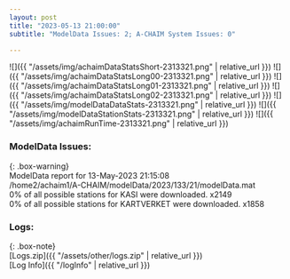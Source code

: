 ```yaml
---
layout: post
title: "2023-05-13 21:00:00"
subtitle: "ModelData Issues: 2; A-CHAIM System Issues: 0"

---
```


![]({{ "/assets/img/achaimDataStatsShort-2313321.png" | relative_url }})
![]({{ "/assets/img/achaimDataStatsLong00-2313321.png" | relative_url }})
![]({{ "/assets/img/achaimDataStatsLong01-2313321.png" | relative_url }})
![]({{ "/assets/img/achaimDataStatsLong02-2313321.png" | relative_url }})
![]({{ "/assets/img/modelDataDataStats-2313321.png" | relative_url }})
![]({{ "/assets/img/modelDataStationStats-2313321.png" | relative_url }})
![]({{ "/assets/img/achaimRunTime-2313321.png" | relative_url }})


### ModelData Issues:  
  
{: .box-warning}  
 ModelData report for 13-May-2023 21:15:08   
 /home2/achaim1/A-CHAIM/modelData/2023/133/21/modelData.mat   
 0% of all possible stations for KASI were downloaded. x2149   
 0% of all possible stations for KARTVERKET were downloaded. x1858   
  


### Logs:  
  
{: .box-note}  
[Logs.zip]({{ "/assets/other/logs.zip" | relative_url }})  
[Log Info]({{ "/logInfo" | relative_url }})  
